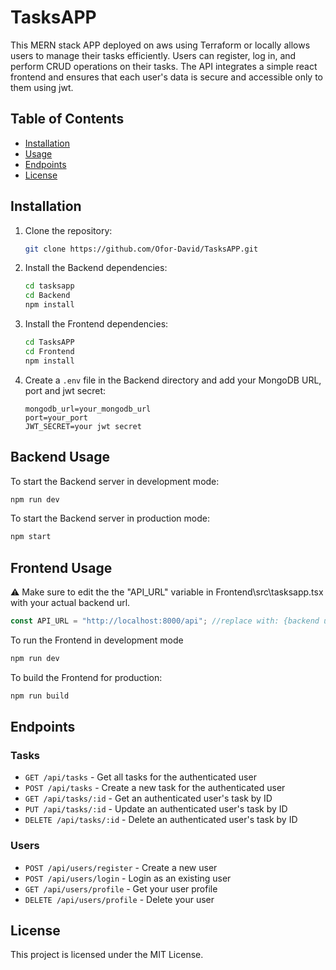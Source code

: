 # TasksAPP

This MERN stack APP deployed on aws using Terraform or locally allows users to manage their tasks efficiently. Users can register, log in, and perform CRUD operations on their tasks. The API integrates a simple react frontend and ensures that each user's data is secure and accessible only to them using jwt.

## Table of Contents

- [Installation](#installation)
- [Usage](#usage)
- [Endpoints](#endpoints)
- [License](#license)

## Installation

1. Clone the repository:
    ```sh
    git clone https://github.com/Ofor-David/TasksAPP.git
    ```
2. Install the Backend dependencies:
    ```sh
    cd tasksapp
    cd Backend
    npm install
    ```
3.  Install the Frontend dependencies:
     ```sh
    cd TasksAPP
    cd Frontend
    npm install
    ```
    
4. Create a `.env` file in the Backend directory and add your MongoDB URL, port and jwt secret:
    ```env
    mongodb_url=your_mongodb_url
    port=your_port
    JWT_SECRET=your jwt secret
    ```

## Backend Usage

To start the Backend server in development mode:
```sh
npm run dev
```

To start the Backend server in production mode:
```sh
npm start
```

## Frontend Usage

⚠ Make sure to edit the  the "API_URL" variable in Frontend\src\tasksapp.tsx with your actual backend url.
```js
const API_URL = "http://localhost:8000/api"; //replace with: {backend url}/api
```

To run the Frontend in development mode
```sh
npm run dev
```
To build the Frontend for production:
```sh
npm run build
```

## Endpoints

### Tasks

- `GET /api/tasks` - Get all tasks for the authenticated user
- `POST /api/tasks` - Create a new task for the authenticated user
- `GET /api/tasks/:id` - Get an authenticated user's task by ID
- `PUT /api/tasks/:id` - Update an authenticated user's task by ID
- `DELETE /api/tasks/:id` - Delete an authenticated user's task by ID

### Users

- `POST /api/users/register` - Create a new user
- `POST /api/users/login` - Login as an existing user
- `GET /api/users/profile` - Get your user profile
- `DELETE /api/users/profile` - Delete your user

## License

This project is licensed under the MIT License.